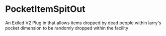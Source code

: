 # PocketItemSpitOut
 An Exiled V2 Plug in that allows items dropped by dead people within larry's pocket dimension to be randomly dropped within the facility
